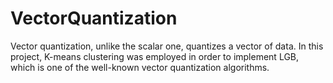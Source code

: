 # VectorQuantization
Vector quantization, unlike the scalar one, quantizes a vector of data. In this project, K-means clustering was employed in order to implement LGB, which is one of the well-known vector quantization algorithms.
